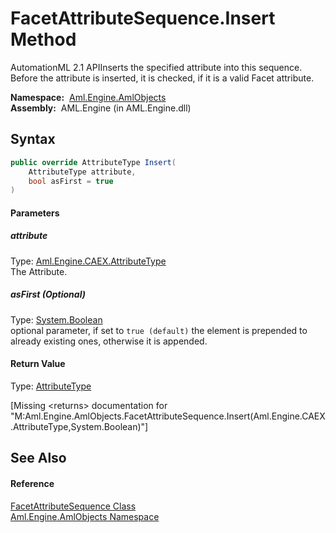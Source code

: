 FacetAttributeSequence.Insert Method
====================================
AutomationML 2.1 APIInserts the specified attribute into this sequence. Before the attribute is inserted, it is checked, if it is a valid Facet attribute.

  **Namespace:**  [Aml.Engine.AmlObjects][1]  
  **Assembly:**  AML.Engine (in AML.Engine.dll)

Syntax
------

```csharp
public override AttributeType Insert(
	AttributeType attribute,
	bool asFirst = true
)
```

#### Parameters

##### *attribute*
Type: [Aml.Engine.CAEX.AttributeType][2]  
The Attribute.

##### *asFirst* (Optional)
Type: [System.Boolean][3]  
 optional parameter, if set to `true (default)` the element is prepended to already existing ones, otherwise it is appended.

#### Return Value
Type: [AttributeType][2]  

[Missing &lt;returns> documentation for "M:Aml.Engine.AmlObjects.FacetAttributeSequence.Insert(Aml.Engine.CAEX.AttributeType,System.Boolean)"]


See Also
--------

#### Reference
[FacetAttributeSequence Class][4]  
[Aml.Engine.AmlObjects Namespace][1]  

[1]: ../README.md
[2]: ../../Aml.Engine.CAEX/AttributeType/README.md
[3]: https://docs.microsoft.com/dotnet/api/system.boolean
[4]: README.md
[5]: https://www.automationml.org
[6]: ../../icons/logoShade.png